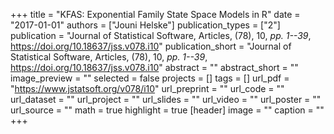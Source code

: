 +++
title = "KFAS: Exponential Family State Space Models in R"
date = "2017-01-01"
authors = ["Jouni Helske"]
publication_types = ["2"]
publication = "Journal of Statistical Software, Articles, (78), 10, _pp. 1--39_, https://doi.org/10.18637/jss.v078.i10"
publication_short = "Journal of Statistical Software, Articles, (78), 10, _pp. 1--39_, https://doi.org/10.18637/jss.v078.i10"
abstract = ""
abstract_short = ""
image_preview = ""
selected = false
projects = []
tags = []
url_pdf = "https://www.jstatsoft.org/v078/i10"
url_preprint = ""
url_code = ""
url_dataset = ""
url_project = ""
url_slides = ""
url_video = ""
url_poster = ""
url_source = ""
math = true
highlight = true
[header]
image = ""
caption = ""
+++
